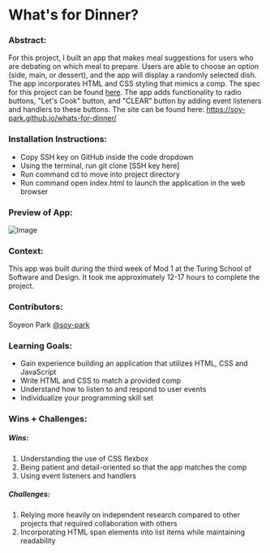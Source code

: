 # What's for Dinner? 

### Abstract:
[//]: <> (Briefly describe what you built and its features. What problem is the app solving? How does this application solve that problem?)
For this project, I built an app that makes meal suggestions for users who are debating on which meal to prepare. Users are able to choose an option (side, main, or dessert), and the app will display a randomly selected dish. The app incorporates HTML and CSS styling that mimics a comp. The spec for this project can be found [here](https://frontend.turing.io/projects/module-1/dinner.html). The app adds functionality to radio buttons, "Let's Cook" button, and "CLEAR" button by adding event listeners and handlers to these buttons. The site can be found here: https://soy-park.github.io/whats-for-dinner/

### Installation Instructions:
[//]: <> (What steps does a person have to take to get your app cloned down and running?)
- Copy SSH key on GitHub inside the code dropdown
- Using the terminal, run git clone [SSH key here]
- Run command cd to move into project directory
- Run command open index.html to launch the application in the web browser

### Preview of App:
[//]: <> (Provide ONE gif or screenshot of your application - choose the "coolest" piece of functionality to show off.)
![Image](./assets/screen-shot.png)

### Context:
[//]: <> (Give some context for the project here. How long did you have to work on it? How far into the Turing program are you?)
This app was built during the third week of Mod 1 at the Turing School of Software and Design. It took me approximately 12-17 hours to complete the project. 

### Contributors:
[//]: <> (Who worked on this application? Link to their GitHubs.)
Soyeon Park [@soy-park](https://github.com/soy-park)

### Learning Goals:
[//]: <> (What were the learning goals of this project? What tech did you work with?)
- Gain experience building an application that utilizes HTML, CSS and JavaScript
- Write HTML and CSS to match a provided comp
- Understand how to listen to and respond to user events
- Individualize your programming skill set

### Wins + Challenges:
[//]: <> (What are 2-3 wins you have from this project? What were some challenges you faced - and how did you get over them?)
##### Wins: 
1. Understanding the use of CSS flexbox
2. Being patient and detail-oriented so that the app matches the comp
3. Using event listeners and handlers 

##### Challenges:
1. Relying more heavily on independent research compared to other projects that required collaboration with others
2. Incorporating HTML span elements into list items while maintaining readability
